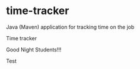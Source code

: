 # time-tracker
Java (Maven) application for tracking time on the job

Time tracker

Good Night Students!!!

Test
